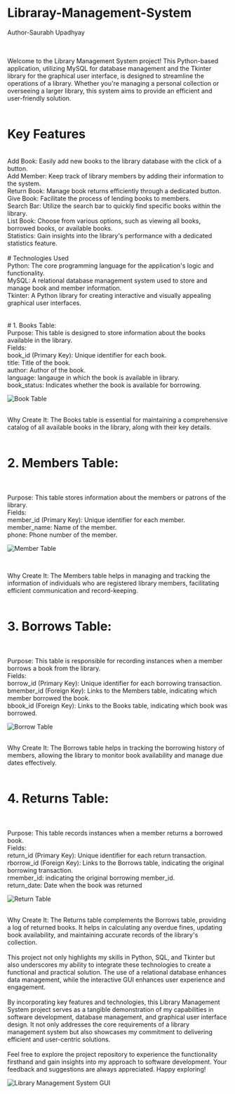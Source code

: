 # Libraray-Management-System
Author-Saurabh Upadhyay
<br>
<br>
<br>

Welcome to the Library Management System project! This Python-based application, utilizing MySQL for database management and the Tkinter library for the graphical user interface, is designed to streamline the operations of a library. Whether you're managing a personal collection or overseeing a larger library, this system aims to provide an efficient and user-friendly solution.
<br>
<br>
# Key Features

<br>
Add Book: Easily add new books to the library database with the click of a button.
<br>
Add Member: Keep track of library members by adding their information to the system.
<br>
Return Book: Manage book returns efficiently through a dedicated button.
<br>
Give Book: Facilitate the process of lending books to members.
<br>
Search Bar: Utilize the search bar to quickly find specific books within the library.
<br>
List Book: Choose from various options, such as viewing all books, borrowed books, or available books.
<br>
Statistics: Gain insights into the library's performance with a dedicated statistics feature.
<br>
<br>
# Technologies Used
<br>
Python: The core programming language for the application's logic and functionality.
<br>
MySQL: A relational database management system used to store and manage book and member information.
<br>
Tkinter: A Python library for creating interactive and visually appealing graphical user interfaces.
<br>
<br>
<br>
# 1. Books Table:
<br>
Purpose: This table is designed to store information about the books available in the library.
<br>
Fields:
<br>
book_id (Primary Key): Unique identifier for each book.
<br>
title: Title of the book.
<br>
author: Author of the book.
<br>
language: langauge in which the book is available in library.
<br>
book_status: Indicates whether the book is available for borrowing.
<br>

![Book Table](https://github.com/SaurabhUpadhyay13/Libraray-Management-System/assets/126344704/291769e7-e3b9-4e66-98b6-48b1cb82af51)


<br>
Why Create It: The Books table is essential for maintaining a comprehensive catalog of all available books in the library, along with their key details.
<br>
<br>

# 2. Members Table:
<br>

<br>
Purpose: This table stores information about the members or patrons of the library.
<br>
Fields:
<br>
member_id (Primary Key): Unique identifier for each member.
<br>
member_name: Name of the member.
<br>
phone: Phone number of the member.
<br>

![Member Table](https://github.com/SaurabhUpadhyay13/Libraray-Management-System/assets/126344704/f4a6a0c9-4e74-46bf-bc5e-0abba2871fd0)

<br>

Why Create It: The Members table helps in managing and tracking the information of individuals who are registered library members, facilitating efficient communication and record-keeping.
<br>
<br>
# 3. Borrows Table:
<br>
<br>
Purpose: This table is responsible for recording instances when a member borrows a book from the library.
<br>
Fields:
<br>
borrow_id (Primary Key): Unique identifier for each borrowing transaction.
<br>
bmember_id (Foreign Key): Links to the Members table, indicating which member borrowed the book.
<br>
bbook_id (Foreign Key): Links to the Books table, indicating which book was borrowed.
<br>

![Borrow Table](https://github.com/SaurabhUpadhyay13/Libraray-Management-System/assets/126344704/d3f73595-bba6-4f10-893f-5b8e133cd863)

<br>
Why Create It: The Borrows table helps in tracking the borrowing history of members, allowing the library to monitor book availability and manage due dates effectively.
<br>
<br>

# 4. Returns Table:
<br>

<br>
Purpose: This table records instances when a member returns a borrowed book.
<br>
Fields:
<br>
return_id (Primary Key): Unique identifier for each return transaction.
<br>
rborrow_id (Foreign Key): Links to the Borrows table, indicating the original borrowing transaction.
<br>
rmember_id: indicating the original borrowing member_id.
<br>
return_date: Date when the book was returned
<br>

![Return Table](https://github.com/SaurabhUpadhyay13/Libraray-Management-System/assets/126344704/46fd2f48-b059-4ba8-b699-c6452fa9e6ff)


<br>
Why Create It: The Returns table complements the Borrows table, providing a log of returned books. It helps in calculating any overdue fines, updating book availability, and maintaining accurate records of the library's collection.
<br>
<br>
This project not only highlights my skills in Python, SQL, and Tkinter but also underscores my ability to integrate these technologies to create a functional and practical solution. The use of a relational database enhances data management, while the interactive GUI enhances user experience and engagement.
<br>
<br>
By incorporating key features and technologies, this Library Management System project serves as a tangible demonstration of my capabilities in software development, database management, and graphical user interface design. It not only addresses the core requirements of a library management system but also showcases my commitment to delivering efficient and user-centric solutions.
<br>
<br>
Feel free to explore the project repository to experience the functionality firsthand and gain insights into my approach to software development. Your feedback and suggestions are always appreciated. Happy exploring!

![Library Management System GUI](https://github.com/SaurabhUpadhyay13/Libraray-Management-System/assets/126344704/f7f23e04-4774-478f-91ab-9c72e0754b08)

